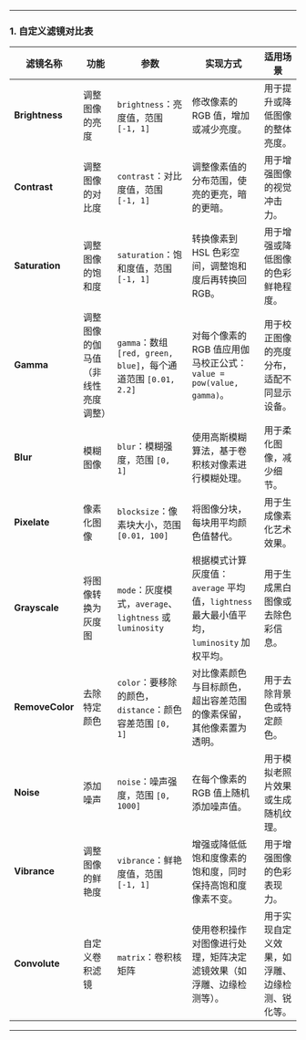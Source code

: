 
---

### 1. **自定义滤镜对比表**

| **滤镜名称**       | **功能**                                                                 | **参数**                                                                 | **实现方式**                                                                                     | **适用场景**                                                                 |
|--------------------|--------------------------------------------------------------------------|--------------------------------------------------------------------------|--------------------------------------------------------------------------------------------------|------------------------------------------------------------------------------|
| **Brightness**     | 调整图像的亮度                                                          | `brightness`：亮度值，范围 `[-1, 1]`                                     | 修改像素的 RGB 值，增加或减少亮度。                                                             | 用于提升或降低图像的整体亮度。                                               |
| **Contrast**       | 调整图像的对比度                                                        | `contrast`：对比度值，范围 `[-1, 1]`                                     | 调整像素值的分布范围，使亮的更亮，暗的更暗。                                                     | 用于增强图像的视觉冲击力。                                                   |
| **Saturation**     | 调整图像的饱和度                                                        | `saturation`：饱和度值，范围 `[-1, 1]`                                   | 转换像素到 HSL 色彩空间，调整饱和度后再转换回 RGB。                                               | 用于增强或降低图像的色彩鲜艳程度。                                           |
| **Gamma**          | 调整图像的伽马值（非线性亮度调整）                                      | `gamma`：数组 `[red, green, blue]`，每个通道范围 `[0.01, 2.2]`           | 对每个像素的 RGB 值应用伽马校正公式：`value = pow(value, gamma)`。                               | 用于校正图像的亮度分布，适配不同显示设备。                                   |
| **Blur**           | 模糊图像                                                              | `blur`：模糊强度，范围 `[0, 1]`                                          | 使用高斯模糊算法，基于卷积核对像素进行模糊处理。                                                 | 用于柔化图像，减少细节。                                                     |
| **Pixelate**       | 像素化图像                                                            | `blocksize`：像素块大小，范围 `[0.01, 100]`                              | 将图像分块，每块用平均颜色值替代。                                                               | 用于生成像素化艺术效果。                                                     |
| **Grayscale**      | 将图像转换为灰度图                                                    | `mode`：灰度模式，`average`、`lightness` 或 `luminosity`                 | 根据模式计算灰度值：`average` 平均值，`lightness` 最大最小值平均，`luminosity` 加权平均。         | 用于生成黑白图像或去除色彩信息。                                             |
| **RemoveColor**    | 去除特定颜色                                                          | `color`：要移除的颜色，`distance`：颜色容差范围 `[0, 1]`                | 对比像素颜色与目标颜色，超出容差范围的像素保留，其他像素置为透明。                               | 用于去除背景色或特定颜色。                                                   |
| **Noise**          | 添加噪声                                                              | `noise`：噪声强度，范围 `[0, 1000]`                                      | 在每个像素的 RGB 值上随机添加噪声值。                                                           | 用于模拟老照片效果或生成随机纹理。                                           |
| **Vibrance**       | 调整图像的鲜艳度                                                      | `vibrance`：鲜艳度值，范围 `[-1, 1]`                                     | 增强或降低低饱和度像素的饱和度，同时保持高饱和度像素不变。                                       | 用于增强图像的色彩表现力。                                                   |
| **Convolute**      | 自定义卷积滤镜                                                        | `matrix`：卷积核矩阵                                                     | 使用卷积操作对图像进行处理，矩阵决定滤镜效果（如浮雕、边缘检测等）。                             | 用于实现自定义效果，如浮雕、边缘检测、锐化等。                               |

---

